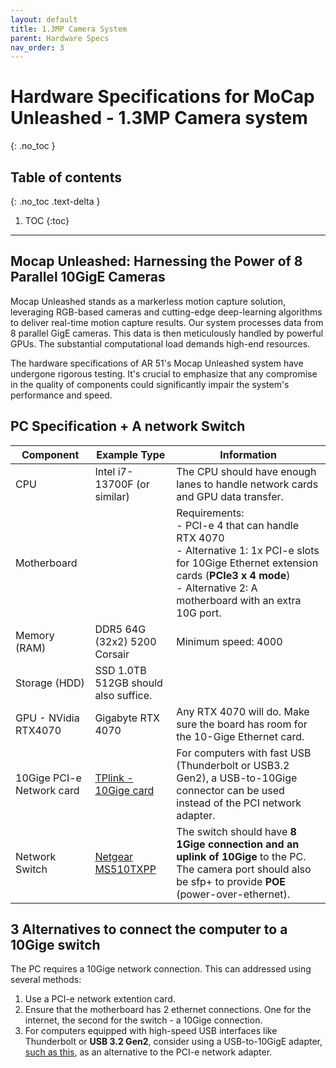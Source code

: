 ```yaml
---
layout: default
title: 1.3MP Camera System
parent: Hardware Specs
nav_order: 3
---
```


# Hardware Specifications for MoCap Unleashed - 1.3MP Camera system
{: .no_toc }

## Table of contents
{: .no_toc .text-delta }

1. TOC
{:toc}

---


## Mocap Unleashed: Harnessing the Power of 8 Parallel 10GigE Cameras
Mocap Unleashed stands as a markerless motion capture solution, leveraging RGB-based cameras and cutting-edge deep-learning algorithms to deliver real-time motion capture results. Our system processes data from 8 parallel GigE cameras. This data is then meticulously handled by powerful GPUs. The substantial computational load demands high-end resources.

The hardware specifications of AR 51's Mocap Unleashed system have undergone rigorous testing. It's crucial to emphasize that any compromise in the quality of components could significantly impair the system's performance and speed.


## PC Specification + A network Switch

| Component            | Example Type                            | Information                                                                                                      |
|----------------------|-----------------------------------------|------------------------------------------------------------------------------------------------------------------|
| CPU                  | Intel i7-13700F (or similar)            | The CPU should have enough lanes to handle network cards and GPU data transfer. |
| Motherboard          | | Requirements:<br> - PCI-e 4 that can handle RTX 4070 <br> - Alternative 1: 1x PCI-e  slots for 10Gige Ethernet extension cards (**PCIe3 x 4 mode**) <br> - Alternative 2: A motherboard with an extra 10G port. | 
| Memory (RAM)         | DDR5 64G (32x2) 5200 Corsair            | Minimum speed: 4000                                                                                              |
| Storage (HDD)        | SSD 1.0TB<br>512GB should also suffice. |                                                                                                                 |
| GPU - NVidia RTX4070 | Gigabyte RTX 4070                       | Any RTX 4070 will do. Make sure the board has room for the 10-Gige Ethernet card.                                |
| 10Gige PCI-e Network card  | [TPlink - 10Gige card](https://www.amazon.com/TP-Link-TX401-Ethernet-Supports-Including/dp/B08D71PVXG)                   | For computers with fast USB (Thunderbolt or USB3.2 Gen2), a USB-to-10Gige connector can be used instead of the PCI network adapter.|
| Network Switch       | [Netgear MS510TXPP](https://www.amazon.com/NETGEAR-Multi-Gigabit-Managed-Uplinks-MS510TXPP/dp/B075Q5T7NH?th=1) | The switch should have **8 1Gige connection and an uplink of 10Gige** to the PC. The camera port should also be sfp+ to provide **POE** (power-over-ethernet). |

## 3 Alternatives to connect the computer to a 10Gige switch
The PC requires a 10Gige network connection. This can addressed using several methods:
1. Use a PCI-e network extention card.
2. Ensure that the motherboard has 2 ethernet connections. One for the internet, the second for the switch - a 10Gige connection. 
3. For computers equipped with high-speed USB interfaces like Thunderbolt or **USB 3.2 Gen2**, consider using a USB-to-10GigE adapter, [such as this](https://www.sonnettech.com/product/solo10g-tb3/overview.html), as an alternative to the PCI-e network adapter.
